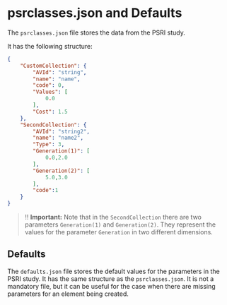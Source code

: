 # psrclasses.json and Defaults

The `psrclasses.json` file stores the data from the PSRI study.

It has the following structure:

```json
{
    "CustomCollection": {
        "AVId": "string",
        "name": "name",
        "code": 0,
        "Values": [
            0.0
        ],
        "Cost": 1.5
    },
    "SecondCollection": {
        "AVId": "string2",
        "name": "name2",
        "Type": 3,
        "Generation(1)": [
            0.0,2.0
        ],
        "Generation(2)": [
            5.0,3.0
        ],
        "code":1
    }
}

```

> ‼ **Important:** Note that in the `SecondCollection` there are two parameters `Generation(1)` and `Generation(2)`. They represent the values for the parameter `Generation` in two different dimensions.


## Defaults

The `defaults.json` file stores the default values for the parameters in the PSRI study. It has the same structure as the `psrclasses.json`.
It is not a mandatory file, but it can be useful for the case when there are missing parameters for an element being created.